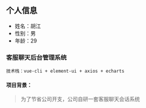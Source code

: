 


## 个人信息

- 姓名：胡江
- 性别：男
- 年龄：29


### 客服聊天后台管理系统

```技术栈：vue-cli + element-ui + axios + echarts```

#### 项目背景：

> 为了节省公司开支，公司自研一套客服聊天会话系统

